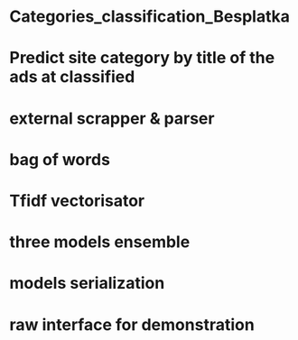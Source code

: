 # Categories_classification_Besplatka
# Predict site category by title of the ads at classified
# external scrapper & parser
# bag of words
# Tfidf vectorisator
# three models ensemble
# models serialization
# raw interface for demonstration
